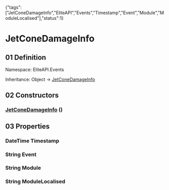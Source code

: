 {"tags":["JetConeDamageInfo","EliteAPI","Events","Timestamp","Event","Module","ModuleLocalised"],"status":1}

# JetConeDamageInfo

## 01 Definition

Namespace: <span class='code'>EliteAPI.Events</span>

Inheritance: <span class='code'>Object</span> → <span class='code'>[JetConeDamageInfo](../../EliteAPI/Events/JetConeDamageInfo.html)</span>

## 02 Constructors

### <span class='code'>[JetConeDamageInfo](../../EliteAPI/Events/JetConeDamageInfo.html)</span> ()

## 03 Properties

### <span class='code'>DateTime</span> Timestamp

### <span class='code'>String</span> Event

### <span class='code'>String</span> Module

### <span class='code'>String</span> ModuleLocalised

